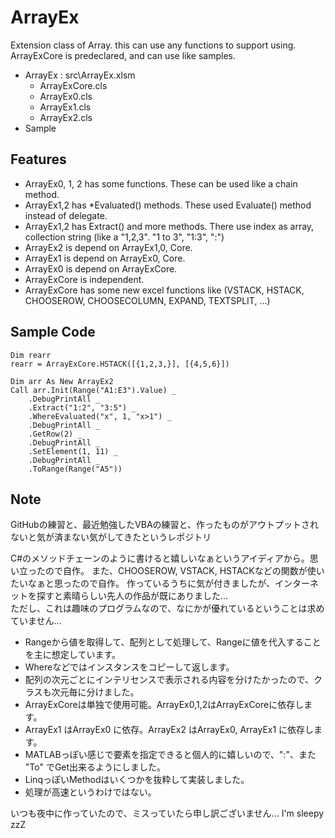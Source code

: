 # ArrayEx
Extension class of Array. this can use any functions to support using.
ArrayExCore is predeclared, and can use like samples.

- ArrayEx : src\ArrayEx.xlsm
    - ArrayExCore.cls
    - ArrayEx0.cls 
    - ArrayEx1.cls
    - ArrayEx2.cls
- Sample

## Features
- ArrayEx0, 1, 2 has some functions. These can be used like a chain method.
- ArrayEx1,2 has *Evaluated() methods. These used Evaluate() method instead of delegate.
- ArrayEx1,2 has Extract() and more methods. There use index as array, collection string (like a "1,2,3". "1 to 3", "1:3", ":")
- ArrayEx2 is depend on ArrayEx1,0, Core. 
- ArrayEx1 is depend on ArrayEx0, Core. 
- ArrayEx0 is depend on ArrayExCore.
- ArrayExCore is independent.
- ArrayExCore has some new excel functions like (VSTACK, HSTACK, CHOOSEROW, CHOOSECOLUMN, EXPAND, TEXTSPLIT, ...)


## Sample Code
~~~
Dim rearr
rearr = ArrayExCore.HSTACK([{1,2,3,}], [{4,5,6}])

Dim arr As New ArrayEx2
Call arr.Init(Range("A1:E3").Value) _
    .DebugPrintAll _
    .Extract("1:2", "3:5") _
    .WhereEvaluated("x", 1, "x>1") _
    .DebugPrintAll _
    .GetRow(2) _
    .DebugPrintAll _
    .SetElement(1, 11) _
    .DebugPrintAll _
    .ToRange(Range("A5"))
~~~

## Note
GitHubの練習と、最近勉強したVBAの練習と、作ったものがアウトプットされないと気が済まない気がしてきたというレポジトリ  

C#のメソッドチェーンのように書けると嬉しいなぁというアイディアから。思い立ったので自作。
また、CHOOSEROW, VSTACK, HSTACKなどの関数が使いたいなぁと思ったので自作。
作っているうちに気が付きましたが、インターネットを探すと素晴らしい先人の作品が既にありました...  
ただし、これは趣味のプログラムなので、なにかが優れているということは求めていません...  

- Rangeから値を取得して、配列として処理して、Rangeに値を代入することを主に想定しています。
- Whereなどではインスタンスをコピーして返します。
- 配列の次元ごとにインテリセンスで表示される内容を分けたかったので、クラスも次元毎に分けました。
- ArrayExCoreは単独で使用可能。ArrayEx0,1,2はArrayExCoreに依存します。
- ArrayEx1 はArrayEx0 に依存。ArrayEx2 はArrayEx0, ArrayEx1 に依存します。
- MATLABっぽい感じで要素を指定できると個人的に嬉しいので、":"、また "To" でGet出来るようにしました。
- LinqっぽいMethodはいくつかを抜粋して実装しました。
- 処理が高速というわけではない。


いつも夜中に作っていたので、ミスっていたら申し訳ございません...
I'm sleepy zzZ